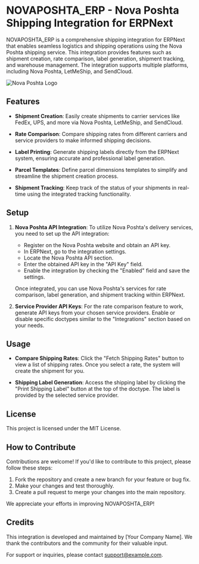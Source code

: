 # NOVAPOSHTA_ERP - Nova Poshta Shipping Integration for ERPNext

NOVAPOSHTA_ERP is a comprehensive shipping integration for ERPNext that enables seamless logistics and shipping operations using the Nova Poshta shipping service. This integration provides features such as shipment creation, rate comparison, label generation, shipment tracking, and warehouse management. The integration supports multiple platforms, including Nova Poshta, LetMeShip, and SendCloud.

![Nova Poshta Logo](https://user-images.githubusercontent.com/17470909/89377411-500c4f80-d724-11ea-8fe5-b11fec2a5c27.png)

## Features

- **Shipment Creation**: Easily create shipments to carrier services like FedEx, UPS, and more via Nova Poshta, LetMeShip, and SendCloud.

- **Rate Comparison**: Compare shipping rates from different carriers and service providers to make informed shipping decisions.

- **Label Printing**: Generate shipping labels directly from the ERPNext system, ensuring accurate and professional label generation.

- **Parcel Templates**: Define parcel dimensions templates to simplify and streamline the shipment creation process.

- **Shipment Tracking**: Keep track of the status of your shipments in real-time using the integrated tracking functionality.

## Setup

1. **Nova Poshta API Integration**:
   To utilize Nova Poshta's delivery services, you need to set up the API integration:

   - Register on the Nova Poshta website and obtain an API key.
   - In ERPNext, go to the integration settings.
   - Locate the Nova Poshta API section.
   - Enter the obtained API key in the "API Key" field.
   - Enable the integration by checking the "Enabled" field and save the settings.

   Once integrated, you can use Nova Poshta's services for rate comparison, label generation, and shipment tracking within ERPNext.

2. **Service Provider API Keys**:
   For the rate comparison feature to work, generate API keys from your chosen service providers. Enable or disable specific doctypes similar to the "Integrations" section based on your needs.

## Usage

- **Compare Shipping Rates**:
  Click the "Fetch Shipping Rates" button to view a list of shipping rates. Once you select a rate, the system will create the shipment for you.

- **Shipping Label Generation**:
  Access the shipping label by clicking the "Print Shipping Label" button at the top of the doctype. The label is provided by the selected service provider.

## License

This project is licensed under the MIT License.

## How to Contribute

Contributions are welcome! If you'd like to contribute to this project, please follow these steps:

1. Fork the repository and create a new branch for your feature or bug fix.
2. Make your changes and test thoroughly.
3. Create a pull request to merge your changes into the main repository.

We appreciate your efforts in improving NOVAPOSHTA_ERP!

## Credits

This integration is developed and maintained by [Your Company Name]. We thank the contributors and the community for their valuable input.

For support or inquiries, please contact support@example.com.